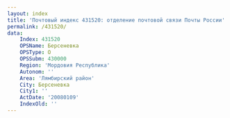 ```yaml
---
layout: index
title: 'Почтовый индекс 431520: отделение почтовой связи Почты России'
permalink: /431520/
data:
    Index: 431520
    OPSName: Берсеневка
    OPSType: О
    OPSSubm: 430000
    Region: 'Мордовия Республика'
    Autonom: ''
    Area: 'Лямбирский район'
    City: Берсеневка
    City1: ''
    ActDate: '20080109'
    IndexOld: ''
---
```

